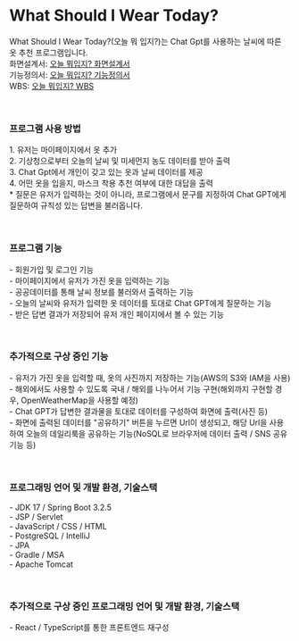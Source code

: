 <h1>What Should I Wear Today?</h1>
What Should I Wear Today?(오늘 뭐 입지?)는 Chat Gpt를 사용하는 날씨에 따른 옷 추천 프로그램입니다.<br>
화면설계서: <a href="https://docs.google.com/presentation/d/1WIGNxzBNQpK3Q4mFGntJpOaWnN3snSJL/edit#slide=id.p1">오늘 뭐입지? 화면설계서</a><br>
기능정의서: <a href="https://docs.google.com/spreadsheets/d/1y5I5Gak7hoy_W3KqU3e_zlCesWok3rgTISXhx0KGJ-8/edit#gid=1285253246">오늘 뭐입지? 기능정의서</a><br>
WBS: <a href="https://docs.google.com/spreadsheets/d/1ebNU_C5rRrkqbPds9ZFob8DVB4IETuH2rK6kcbQm4hw/edit#gid=0">오늘 뭐입지? WBS</a>

<p><br>
<h3>프로그램 사용 방법</h3>
1. 유저는 마이페이지에서 옷 추가<br>
2. 기상청으로부터 오늘의 날씨 및 미세먼지 농도 데이터를 받아 출력<br>
3. Chat Gpt에서 개인이 갖고 있는 옷과 날씨 데이터를 제공<br>
4. 어떤 옷을 입을지, 마스크 착용 추천 여부에 대한 대답을 출력<br>
* 질문은 유저가 입력하는 것이 아니라, 프로그램에서 문구를 지정하여 Chat GPT에게 질문하여 규칙성 있는 답변을 불러옵니다.<br>
</p><br>
<p>
<h3>프로그램 기능</h3>
- 회원가입 및 로그인 기능<br>
- 마이페이지에서 유저가 가진 옷을 입력하는 기능<br>
- 공공데이터를 통해 날씨 정보를 불러와서 출력하는 기능<br>
- 오늘의 날씨와 유저가 입력한 옷 데이터를 토대로 Chat GPT에게 질문하는 기능<br>
- 받은 답변 결과가 저장되어 유저 개인 페이지에서 볼 수 있는 기능<br>
</p><br>
<p>
<h3>추가적으로 구상 중인 기능</h3>
- 유저가 가진 옷을 입력할 때, 옷의 사진까지 저장하는 기능(AWS의 S3와 IAM을 사용)<br>
- 해외에서도 사용할 수 있도록 국내 / 해외를 나누어서 기능 구현(해외까지 구현할 경우, OpenWeatherMap을 사용할 예정)<br>
- Chat GPT가 답변한 결과물을 토대로 데이터를 구성하여 화면에 출력(사진 등)<br>
- 화면에 출력된 데이터를 "공유하기" 버튼을 누르면 Url이 생성되고, 해당 Url을 사용하여 오늘의 데일리룩을 공유하는 기능(NoSQL로 브라우저에 데이터 출력 / SNS 공유 기능 등)<br>
</p><br>
<p>
<h3>프로그래밍 언어 및 개발 환경, 기술스택</h3>
- JDK 17 / Spring Boot 3.2.5<br>
- JSP / Servlet<br>
- JavaScript / CSS / HTML<br>
- PostgreSQL / IntelliJ<br>
- JPA<br>
- Gradle / MSA<br>
- Apache Tomcat<br>
</p><br>
<p>
<h3>추가적으로 구상 중인 프로그래밍 언어 및 개발 환경, 기술스택</h3>
- React / TypeScript를 통한 프론트엔드 재구성<br>
</p>
